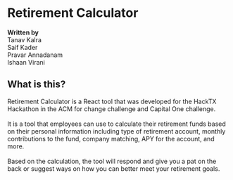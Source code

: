 # Retirement Calculator

__**Written by**__<br>
Tanav Kalra<br>
Saif Kader<br>
Pravar Annadanam<br>
Ishaan Virani<br>

## What is this?
Retirement Calculator is a React tool that was developed for the HackTX Hackathon in the ACM for change challenge and Capital One challenge. <br> <br>
It is a tool that employees can use to calculate their retirement funds based on their personal information including type of retirement account, monthly contributions to the fund, company matching, APY for the account, and more. <br> <br>
Based on the calculation, the tool will respond and give you a pat on the back or suggest ways on how you can better meet your retirement goals.
